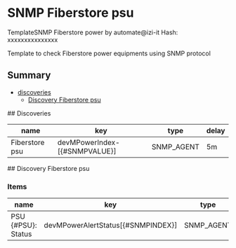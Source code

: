 # SNMP Fiberstore psu
TemplateSNMP Fiberstore power by automate@izi-it
Hash: xxxxxxxxxxxxxxx

Template to check Fiberstore power equipments using SNMP protocol
## Summary
* [discoveries](#discoveries)
  * [Discovery Fiberstore psu ](#discovery_fiberstore_psu
)
<a name="discoveries" />
## Discoveries

| name | key | type | delay |
| ------------- |------------- |------------- |------------- |
| Fiberstore psu | devMPowerIndex-[{#SNMPVALUE}] | SNMP_AGENT | 5m |

<a name="discovery_fiberstore_psu" />
## Discovery Fiberstore psu

### Items

| name | key | type |
| ------------- |------------- |------------- |
| PSU {#PSU}: Status | devMPowerAlertStatus[{#SNMPINDEX}] | SNMP_AGENT |
